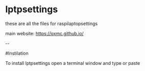 # lptpsettings

these are all the files for raspilaptopsettings

main website: https://oxmc.github.io/

--

#Instilation

To install lptpsettings open a terminal window and type or paste 
